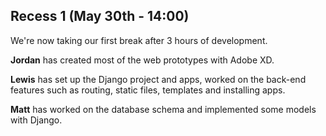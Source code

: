## Recess 1 (May 30th - 14:00)

We're now taking our first break after 3 hours of development.

**Jordan** has created most of the web prototypes with Adobe XD.

**Lewis** has set up the Django project and apps, worked on the back-end features such as routing, static files, templates and installing apps.

**Matt** has worked on the database schema and implemented some models with Django.
